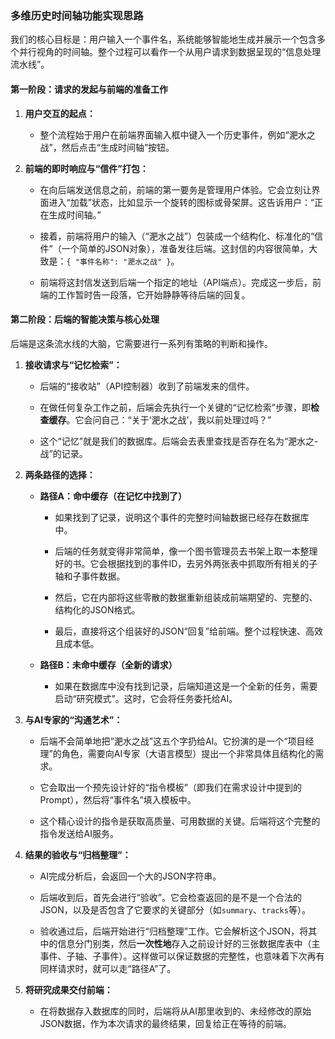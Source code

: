 
### **多维历史时间轴功能实现思路**

我们的核心目标是：用户输入一个事件名，系统能够智能地生成并展示一个包含多个并行视角的时间轴。整个过程可以看作一个从用户请求到数据呈现的“信息处理流水线”。

#### **第一阶段：请求的发起与前端的准备工作**

1. **用户交互的起点：**
    
    - 整个流程始于用户在前端界面输入框中键入一个历史事件，例如“淝水之战”，然后点击“生成时间轴”按钮。
        
2. **前端的即时响应与“信件”打包：**
    
    - 在向后端发送信息之前，前端的第一要务是管理用户体验。它会立刻让界面进入“加载”状态，比如显示一个旋转的图标或骨架屏。这告诉用户：“正在生成时间轴。”
        
    - 接着，前端将用户的输入（“淝水之战”）包装成一个结构化、标准化的“信件”（一个简单的JSON对象），准备发往后端。这封信的内容很简单，大致是：`{ "事件名称": "淝水之战" }`。
        
    - 前端将这封信发送到后端一个指定的地址（API端点）。完成这一步后，前端的工作暂时告一段落，它开始静静等待后端的回复。
        

#### **第二阶段：后端的智能决策与核心处理**

后端是这条流水线的大脑，它需要进行一系列有策略的判断和操作。

1. **接收请求与“记忆检索”：**
    
    - 后端的“接收站”（API控制器）收到了前端发来的信件。
        
    - 在做任何复杂工作之前，后端会先执行一个关键的“记忆检索”步骤，即**检查缓存**。它会问自己：“关于‘淝水之战’，我以前处理过吗？”
        
    - 这个“记忆”就是我们的数据库。后端会去表里查找是否存在名为“淝水之- 战”的记录。
        
2. **两条路径的选择：**
    
    - **路径A：命中缓存（在记忆中找到了）**
        
        - 如果找到了记录，说明这个事件的完整时间轴数据已经存在数据库中。
            
        - 后端的任务就变得非常简单，像一个图书管理员去书架上取一本整理好的书。它会根据找到的事件ID，去另外两张表中抓取所有相关的子轴和子事件数据。
            
        - 然后，它在内部将这些零散的数据重新组装成前端期望的、完整的、结构化的JSON格式。
            
        - 最后，直接将这个组装好的JSON“回复”给前端。整个过程快速、高效且成本低。
            
    - **路径B：未命中缓存（全新的请求）**
        
        - 如果在数据库中没有找到记录，后端知道这是一个全新的任务，需要启动“研究模式”。这时，它会将任务委托给AI。
            
3. **与AI专家的“沟通艺术”：**
    
    - 后端不会简单地把“淝水之战”这五个字扔给AI。它扮演的是一个“项目经理”的角色，需要向AI专家（大语言模型）提出一个非常具体且结构化的需求。
        
    - 它会取出一个预先设计好的“指令模板”（即我们在需求设计中提到的Prompt），然后将“事件名”填入模板中。            
        
    - 这个精心设计的指令是获取高质量、可用数据的关键。后端将这个完整的指令发送给AI服务。
        
4. **结果的验收与“归档整理”：**
    
    - AI完成分析后，会返回一个大的JSON字符串。
        
    - 后端收到后，首先会进行“验收”。它会检查返回的是不是一个合法的JSON，以及是否包含了它要求的关键部分（如`summary`、`tracks`等）。
        
    - 验收通过后，后端开始进行“归档整理”工作。它会解析这个JSON，将其中的信息分门别类，然后**一次性地**存入之前设计好的三张数据库表中（主事件、子轴、子事件）。这样做可以保证数据的完整性，也意味着下次再有同样请求时，就可以走“路径A”了。
        
5. **将研究成果交付前端：**
    
    - 在将数据存入数据库的同时，后端将从AI那里收到的、未经修改的原始JSON数据，作为本次请求的最终结果，回复给正在等待的前端。
        
